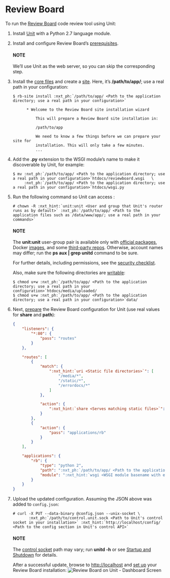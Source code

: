 # Review Board

To run the [Review Board](https://www.reviewboard.org) code review tool using Unit:

1. Install [Unit](../installation.md#installation-precomp-pkgs) with a Python 2.7 language module.
2. Install and configure Review Board’s [prerequisites](https://www.reviewboard.org/docs/manual/dev/admin/installation/linux/#before-you-begin).

   #### NOTE
   We’ll use Unit as the web server, so you can skip the corresponding step.
3. Install the [core files](https://www.reviewboard.org/docs/manual/dev/admin/installation/linux/#installing-review-board) and create a [site](https://www.reviewboard.org/docs/manual/dev/admin/installation/creating-sites/).
   Here, it’s **/path/to/app/**; use a real path in your configuration:
   ```console
   $ rb-site install :nxt_ph:`/path/to/app/ <Path to the application directory; use a real path in your configuration>`

         * Welcome to the Review Board site installation wizard

             This will prepare a Review Board site installation in:

             /path/to/app

             We need to know a few things before we can prepare your site for
             installation. This will only take a few minutes.
             ...
   ```
4. Add the **.py** extension to the WSGI module’s name to make it
   discoverable by Unit, for example:
   ```console
   $ mv :nxt_ph:`/path/to/app/ <Path to the application directory; use a real path in your configuration>`htdocs/reviewboard.wsgi   \
        :nxt_ph:`/path/to/app/ <Path to the application directory; use a real path in your configuration>`htdocs/wsgi.py
   ```
5. Run the following command so Unit can access :
   ```console
   # chown -R :nxt_hint:`unit:unit <User and group that Unit's router runs as by default>` :nxt_ph:`/path/to/app/ <Path to the application files such as /data/www/app/; use a real path in your commands>`
   ```

   #### NOTE
   The **unit:unit** user-group pair is available only with [official
   packages](../installation.md#installation-precomp-pkgs), Docker [images](../installation.md#installation-docker), and some [third-party repos](../installation.md#installation-community-repos).  Otherwise, account names may differ; run
   the **ps aux | grep unitd** command to be sure.

   For further details, including permissions, see the [security checklist](security.md#security-apps).

   Also, make sure the following directories are [writable](https://www.reviewboard.org/docs/manual/dev/admin/installation/creating-sites/#changing-permissions):
   ```console
   $ chmod u+w :nxt_ph:`/path/to/app/ <Path to the application directory; use a real path in your configuration>`htdocs/media/uploaded/
   $ chmod u+w :nxt_ph:`/path/to/app/ <Path to the application directory; use a real path in your configuration>`data/
   ```
6. Next, [prepare](../configuration.md#configuration-python) the Review Board configuration for Unit
   (use real values for **share** and **path**):
   ```json
   {
       "listeners": {
           "*:80": {
               "pass": "routes"
           }
       },

       "routes": [
           {
               "match": {
                   ":nxt_hint:`uri <Static file directories>`": [
                       "/media/*",
                       "/static/*",
                       "/errordocs/*"
                   ]
               },

               "action": {
                   ":nxt_hint:`share <Serves matching static files>`": ":nxt_ph:`/path/to/app/ <Path to the application directory; use a real path in your configuration>`htdocs$uri"
               }
           },
           {
               "action": {
                   "pass": "applications/rb"
               }
           }
       ],

       "applications": {
           "rb": {
               "type": "python 2",
               "path": ":nxt_ph:`/path/to/app/ <Path to the application directory; use a real path in your configuration>`htdocs/",
               "module": ":nxt_hint:`wsgi <WSGI module basename with extension omitted>`"
           }
       }
   }
   ```
7. Upload the updated configuration.  Assuming the JSON above was added to
   `config.json`:
   ```console
   # curl -X PUT --data-binary @config.json --unix-socket \
          :nxt_ph:`/path/to/control.unit.sock <Path to Unit's control socket in your installation>` :nxt_hint:`http://localhost/config/ <Path to the config section in Unit's control API>`
   ```

   #### NOTE
   The [control socket](../controlapi.md#configuration-socket) path may vary; run
   **unitd -h** or see [Startup and Shutdown](source.md#source-startup) for details.

   After a successful update, browse to [http://localhost](http://localhost) and [set up](https://www.reviewboard.org/docs/manual/dev/admin/#configuring-review-board)
   your Review Board installation:
   ![Review Board on Unit - Dashboard Screen](images/reviewboard.png)
